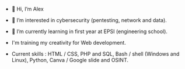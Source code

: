 - 👋 Hi, I’m Alex
- 👀 I’m interested in cybersecurity (pentesting, network and data).
- 🌱 I’m currently learning in first year at EPSI (engineering school).

- I'm training my creativity for Web development.
- Current skills : HTML / CSS, PHP and SQL, Bash / shell (Windows and Linux), Python, Canva / Google slide and OSINT.
